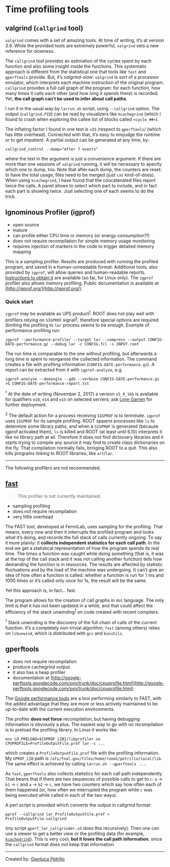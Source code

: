 Time profiling tools
==============================================

valgrind (`callgrind` tool)
--------------------------------------------------------

`valgrind` comes with a set of amazing tools. At time of writing, it’s at version 3.9.
While the provided tools are extremely powerful, `valgrind` sets a new reference for slowness.

The `callgrind` tool provides an estimation of the cycles spent by each function and also some insight inside the functions.
This systematic approach is different from the statistical one that tools like `fast` and `gperftools` provide.
But, it’s *valgrind-slow*: `valgrind` is sort of a processor emulator, which interprets each machine instruction of the original program.
`callgrind` provides a full call graph of the program: for each function, how many times it calls each other (and how long it spends there) is recorded. Yet, **the call graph can’t be used to infer about call paths**.

I run it in the usual way by `larrun.sh` script, using `--callgrind` option.
The output (`callgrind.PID`) can be read by visualizers like `kcachegrind` (which I found to crash when exploring the callee list of blocks called `<cycle ##>`).

The inflating factor I found in one test is `x35` /respect to `gperftools`/ (which has little overhead).
Connected with that, it’s easy to misjudge the runtime or to get impatient. A partial output can be generated at any time, by:

    callgrind_control --dump="After 7 events" 

where the text in the argument is just a convenience argument.
If there are more than one sessions of `valgrind` running, it will be necessary to specify which one to dump, too.
Note that after each dump, the counters are reset: to have the total usage, files need to be merged (just `cat` kind-of-does).
When using `kcachegrind`, I have found that the concatenated files report twice the calls. A panel allows to select which part to include, and in fact each part is showing twice. Just selecting one of each seems to do the trick.

Ignominous Profiler (igprof)
------------------------------------------------------------

-   open source
-   mature
-   can profile either CPU time or memory (or energy consumption?!)
-   does not require recompilation for simple memory usage monitoring
-   requires injection of markers in the code to trigger detailed memory mapping

This is a sampling profiler. Results are produced with running the profiled program, and saved in a human-unreadable format.
Additional tools, also provided by `igprof`, will allow queries and human-readable reports.
[Instructions to obtain it](_igprof_profiler) are available (so far, for Linux only).
The `igprof` profiler also allows memory profiling.
Public documentation is available at [http://igprof.org/](http://igprof.org/).

### Quick start

`igprof` may be available as UPS product<sup>[1](#fn1)</sup>. ROOT does not play well with profilers relying on `SIGPROF` signal<sup>[2](#fn2)</sup>, therefore special options are required (limiting the profiling to `lar` process seems to be enough.
Example of performance profiling run:

    igprof --performance-profiler --target lar --compress --output CONFIG-DATE-performance.gz --debug lar -c CONFIG.fcl -s INPUT.root

The run time is comparable to the one without profiling, but afterwards a long time is spent to reorganise the collected information.
The command creates a file with profiling information (`CONFIG-DATE-performance.gz`). A report can be extracted from it with `igprof-analyze`, e.g.

    igprof-analyse --demangle --gdb --verbose CONFIG-DATE-performance.gz >& CONFIG-DATE-performance-report.txt

<sup>1</sup> At the date of writing (November 2, 2017) a version `v5_9_16b` is available for qualifiers `e10`, `e14` and `e15` on selected servers; ask [Lynn Garren](mailto:garren.fnal.gov) for further deployment.

<sup>2</sup> The default action for a process receiving `SIGPROF` is to terminate. `igprof` uses `SIGPROF` for its sample profiling. ROOT spawns processes like `ls` to determine some library paths, and when a `SIGPROF` is generated (because igprof activated them), `ls` is killed and ROOT (at least until 6.10) interprets it like no library path at all. Therefore it does not find dictionary libraries and it starts trying to compile any source it may find to create class dictionaries on the fly. That compilation normally fails, bringing ROOT to a quit. This also kills programs linking to ROOT libraries, like `art`/`lar`.

* * * * *

The following profilers are not recommended.

[fast](https://cdcvs.fnal.gov/redmine/projects/fast/wiki)
---------------------------------------------

> This profiler is not currently maintained.

-   sampling profiling
-   does not require recompilation
-   very little overhead

The FAST tool, developed at FermiLab, uses sampling for the profiling.
That means, every now and then it interrupts the profiled program and looks what it’s doing, and records the full stack of calls currently ongoing. To say it more plainly: it **collects independent statistics for each call path**.
In the end we get a statistical representation of how the program spends its real time.
The times a function was caught while doing something (that is, it was at the top of the call stack and it was not calling another function) tells how demanding the function is in resources.
The results are affected by statistic fluctuations and by the load of the machine was undergoing.
It can’t give an idea of how often a function is called: whether a function is run for 1 ms and 1000 times or it’s called only once for 1s, the result will be the same.

Yet this approach is, in fact… fast.

The program allows for the creation of call graphs in `dot` language.
The only limit is that it has not been updated in a while, and that could affect the efficiency of the stack unwinding<sup>[1](#fn1)</sup> on code created with recent compilers.

<sup>1</sup> Stack unwinding is the discovery of the full chain of calls of the current function.
It’s a completely non-trivial algorithm; `fast` (among others) relies on `libunwind`, which is distributed with `gcc` and `binutils`.

gperftools
--------------------------

-   does not require recompilation
-   produce cachegrind output
-   it also has a heap profiler
-   documentation at [http://google-perftools.googlecode.com/svn/trunk/doc/cpuprofile.html](http://google-perftools.googlecode.com/svn/trunk/doc/cpuprofile.html)

The [Google performance tools](http://code.google.com/p/gperftools) are a tool performing similarly to FAST, with the added advantage that they are more or less actively maintained to be up-to-date with the current execution environments.

The profiler **does not force** recompilation, but having debugging information is obviously a plus.
The easiest way to go with no recompilation is to preload the profiling library. In Linux it works like:

    env LD_PRELOAD=${GPROF_LIB}/libprofiler.so CPUPROFILE=ProfileOutputFile.prof lar -c ...

which creates a `ProfileOutputFile.prof` file with the profiling information.
My `GPROF_LIB` path is `/afs/fnal.gov/files/home/room1/petrillo/local/lib`.
The same effect is achieved by calling `larrun.sh --gperftools ...`.

As `fast`, `gperftools` also collects statistics for each call path independently.
That beans that if there are two sequences of possible calls to get to `c`: `a` -\> `b1` -\> `c` and `a` -\> `b2` -\> `c`, we have two counters which say how often each of them happened (or, how often we interrupted the program while `c` was being executed while called in each of the two ways).

A perl script is provided which converts the output in callgrind format:

    pprof --callgrind lar ProfileOutputFile.prof > ProfileOutputFile.callgrind

(my script `gperf_lar_callgrinder.sh` does this recursively).
Then one can use a viewer to get a better view or the profiling data (for example, [`kcachegrind`](http://kcachegrind.sourceforge.net)).
This is very cool, **but it loses the call path information**, since the `callgrind` format does not keep that information.

* * * * *

Created by: [Gianluca Petrillo](mailto:petrillo@fnal.gov "petrillo@fnal.gov")
